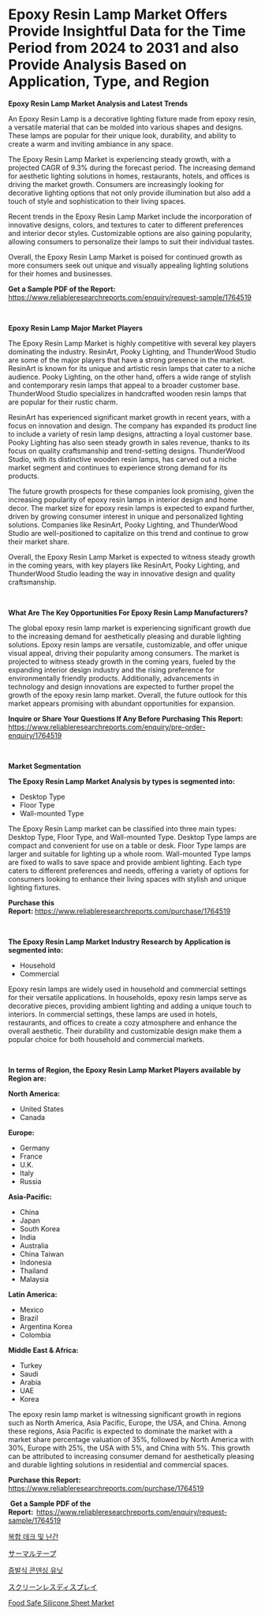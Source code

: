<p><h1>Epoxy Resin Lamp Market Offers Provide Insightful Data for the Time Period from 2024 to 2031 and also Provide Analysis Based on Application, Type, and Region</h1></p><p><strong>Epoxy Resin Lamp Market Analysis and Latest Trends</strong></p>
<p><p>An Epoxy Resin Lamp is a decorative lighting fixture made from epoxy resin, a versatile material that can be molded into various shapes and designs. These lamps are popular for their unique look, durability, and ability to create a warm and inviting ambiance in any space.</p><p>The Epoxy Resin Lamp Market is experiencing steady growth, with a projected CAGR of 9.3% during the forecast period. The increasing demand for aesthetic lighting solutions in homes, restaurants, hotels, and offices is driving the market growth. Consumers are increasingly looking for decorative lighting options that not only provide illumination but also add a touch of style and sophistication to their living spaces.</p><p>Recent trends in the Epoxy Resin Lamp Market include the incorporation of innovative designs, colors, and textures to cater to different preferences and interior decor styles. Customizable options are also gaining popularity, allowing consumers to personalize their lamps to suit their individual tastes.</p><p>Overall, the Epoxy Resin Lamp Market is poised for continued growth as more consumers seek out unique and visually appealing lighting solutions for their homes and businesses.</p></p>
<p><strong>Get a Sample PDF of the Report:&nbsp;</strong> <a href="https://www.reliableresearchreports.com/enquiry/request-sample/1764519">https://www.reliableresearchreports.com/enquiry/request-sample/1764519</a></p>
<p>&nbsp;</p>
<p><strong>Epoxy Resin Lamp Major Market Players</strong></p>
<p><p>The Epoxy Resin Lamp Market is highly competitive with several key players dominating the industry. ResinArt, Pooky Lighting, and ThunderWood Studio are some of the major players that have a strong presence in the market. ResinArt is known for its unique and artistic resin lamps that cater to a niche audience. Pooky Lighting, on the other hand, offers a wide range of stylish and contemporary resin lamps that appeal to a broader customer base. ThunderWood Studio specializes in handcrafted wooden resin lamps that are popular for their rustic charm.</p><p>ResinArt has experienced significant market growth in recent years, with a focus on innovation and design. The company has expanded its product line to include a variety of resin lamp designs, attracting a loyal customer base. Pooky Lighting has also seen steady growth in sales revenue, thanks to its focus on quality craftsmanship and trend-setting designs. ThunderWood Studio, with its distinctive wooden resin lamps, has carved out a niche market segment and continues to experience strong demand for its products.</p><p>The future growth prospects for these companies look promising, given the increasing popularity of epoxy resin lamps in interior design and home decor. The market size for epoxy resin lamps is expected to expand further, driven by growing consumer interest in unique and personalized lighting solutions. Companies like ResinArt, Pooky Lighting, and ThunderWood Studio are well-positioned to capitalize on this trend and continue to grow their market share.</p><p>Overall, the Epoxy Resin Lamp Market is expected to witness steady growth in the coming years, with key players like ResinArt, Pooky Lighting, and ThunderWood Studio leading the way in innovative design and quality craftsmanship.</p></p>
<p>&nbsp;</p>
<p><strong>What Are The Key Opportunities For Epoxy Resin Lamp Manufacturers?</strong></p>
<p><p>The global epoxy resin lamp market is experiencing significant growth due to the increasing demand for aesthetically pleasing and durable lighting solutions. Epoxy resin lamps are versatile, customizable, and offer unique visual appeal, driving their popularity among consumers. The market is projected to witness steady growth in the coming years, fueled by the expanding interior design industry and the rising preference for environmentally friendly products. Additionally, advancements in technology and design innovations are expected to further propel the growth of the epoxy resin lamp market. Overall, the future outlook for this market appears promising with abundant opportunities for expansion.</p></p>
<p><strong>Inquire or Share Your Questions If Any Before Purchasing This Report:</strong> <a href="https://www.reliableresearchreports.com/enquiry/pre-order-enquiry/1764519">https://www.reliableresearchreports.com/enquiry/pre-order-enquiry/1764519</a></p>
<p>&nbsp;</p>
<p><strong>Market Segmentation</strong></p>
<p><strong>The Epoxy Resin Lamp Market Analysis by types is segmented into:</strong></p>
<p><ul><li>Desktop Type</li><li>Floor Type</li><li>Wall-mounted Type</li></ul></p>
<p><p>The Epoxy Resin Lamp market can be classified into three main types: Desktop Type, Floor Type, and Wall-mounted Type. Desktop Type lamps are compact and convenient for use on a table or desk. Floor Type lamps are larger and suitable for lighting up a whole room. Wall-mounted Type lamps are fixed to walls to save space and provide ambient lighting. Each type caters to different preferences and needs, offering a variety of options for consumers looking to enhance their living spaces with stylish and unique lighting fixtures.</p></p>
<p><strong>Purchase this Report:&nbsp;</strong><a href="https://www.reliableresearchreports.com/purchase/1764519">https://www.reliableresearchreports.com/purchase/1764519</a></p>
<p>&nbsp;</p>
<p><strong>The Epoxy Resin Lamp Market Industry Research by Application is segmented into:</strong></p>
<p><ul><li>Household</li><li>Commercial</li></ul></p>
<p><p>Epoxy resin lamps are widely used in household and commercial settings for their versatile applications. In households, epoxy resin lamps serve as decorative pieces, providing ambient lighting and adding a unique touch to interiors. In commercial settings, these lamps are used in hotels, restaurants, and offices to create a cozy atmosphere and enhance the overall aesthetic. Their durability and customizable design make them a popular choice for both household and commercial markets.</p></p>
<p>&nbsp;</p>
<p><strong>In terms of Region, the Epoxy Resin Lamp Market Players available by Region are:</strong></p>
<p>
    <p> <strong> North America: </strong>
        <ul>
            <li>United States</li>
            <li>Canada</li>
        </ul>
        </p> 
    <p> <strong> Europe: </strong>
        <ul>
            <li>Germany</li>
            <li>France</li>
            <li>U.K.</li>
            <li>Italy</li>
            <li>Russia</li>
        </ul>
        </p> 
    <p> <strong> Asia-Pacific: </strong>
        <ul>
            <li>China</li>
            <li>Japan</li>
            <li>South Korea</li>
            <li>India</li>
            <li>Australia</li>
            <li>China Taiwan</li>
            <li>Indonesia</li>
            <li>Thailand</li>
            <li>Malaysia</li>
        </ul>
        </p> 
    <p> <strong> Latin America: </strong>
        <ul>
            <li>Mexico</li>
            <li>Brazil</li>
            <li>Argentina Korea</li>
            <li>Colombia</li>
        </ul>
        </p> 
    <p> <strong> Middle East & Africa: </strong>
        <ul>
            <li>Turkey</li>
            <li>Saudi</li>
            <li>Arabia</li>
            <li>UAE</li>
            <li>Korea</li>
        </ul>
    </p>
    </p>
<p><p>The epoxy resin lamp market is witnessing significant growth in regions such as North America, Asia Pacific, Europe, the USA, and China. Among these regions, Asia Pacific is expected to dominate the market with a market share percentage valuation of 35%, followed by North America with 30%, Europe with 25%, the USA with 5%, and China with 5%. This growth can be attributed to increasing consumer demand for aesthetically pleasing and durable lighting solutions in residential and commercial spaces.</p></p>
<p><strong>Purchase this Report: </strong><a href="https://www.reliableresearchreports.com/purchase/1764519">https://www.reliableresearchreports.com/purchase/1764519</a></p>
<p>&nbsp;<strong>Get a Sample PDF of the Report:&nbsp;&nbsp;</strong><a href="https://www.reliableresearchreports.com/enquiry/request-sample/1764519">https://www.reliableresearchreports.com/enquiry/request-sample/1764519</a></p>
<p><strong></strong></p>
<p><p><a href="https://github.com/fredrickeglers/Market-Research-Report-List-1/blob/main/19867045285.md">복합 데크 및 난간</a></p><p><a href="https://medium.com/@vedakuvlis2023/%E3%82%B5%E3%83%BC%E3%83%9E%E3%83%AB%E3%83%86%E3%83%BC%E3%83%97%E5%B8%82%E5%A0%B4%E3%81%AE%E8%AA%BF%E6%9F%BB%E3%83%AC%E3%83%9D%E3%83%BC%E3%83%88-%E3%81%9D%E3%81%AE%E6%AD%B4%E5%8F%B2%E3%81%A82031%E5%B9%B4%E3%81%BE%E3%81%A7%E3%81%AE%E4%BA%88%E6%B8%AC-0a6708dda8fe">サーマルテープ</a></p><p><a href="https://github.com/RichardLueilwitz787/Market-Research-Report-List-1/blob/main/75818505286.md">증발식 콘덴싱 유닛</a></p><p><a href="https://github.com/hwbcz413288296/Market-Research-Report-List-1/blob/main/24922505647.md">スクリーンレスディスプレイ</a></p><p><a href="https://github.com/Sherrillcrooksxa8i18ucf2m/Market-Research-Report-List-1/blob/main/food-safe-silicone-sheet-market.md">Food Safe Silicone Sheet Market</a></p></p>